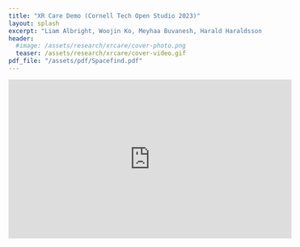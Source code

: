 ```yaml
---
title: "XR Care Demo (Cornell Tech Open Studio 2023)"
layout: splash
excerpt: "Liam Albright, Woojin Ko, Meyhaa Buvanesh, Harald Haraldsson, Fernanda Polubriaginof, Gilad Kuperman, Michelle Levy, Deborah Estrin, Nicki Dell"
header:
  #image: /assets/research/xrcare/cover-photo.png
  teaser: /assets/research/xrcare/cover-video.gif
pdf_file: "/assets/pdf/Spacefind.pdf"
---
```


<!-- {% include gallery %} -->



<iframe width="560" height="315" src="https://www.youtube.com/embed/qKdGosOu5Ko" title="YouTube video player" frameborder="0" allow="accelerometer; autoplay; clipboard-write; encrypted-media; gyroscope; picture-in-picture; web-share" allowfullscreen></iframe>

